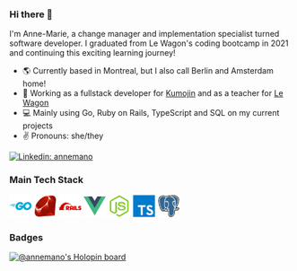 ### Hi there 👋

I'm Anne-Marie, a change manager and implementation specialist turned software developer. I graduated from Le Wagon's coding bootcamp in 2021 and continuing this exciting learning journey!

- 🌎 Currently based in Montreal, but I also call Berlin and Amsterdam home!
- 🔭 Working as a fullstack developer for [Kumojin](https://github.com/kumojin) and as a teacher for [Le Wagon](https://github.com/lewagon)
- 💻 Mainly using Go, Ruby on Rails, TypeScript and SQL on my current projects
- ✌️ Pronouns: she/they

[![Linkedin: annemano](https://img.shields.io/badge/-annemano-blue?style=flat-square&logo=Linkedin&logoColor=white&link=https://www.linkedin.com/in/annemano/)](https://www.linkedin.com/in/annemano/)

### Main Tech Stack
<div>
  <img src="https://github.com/devicons/devicon/blob/master/icons/go/go-original-wordmark.svg" title="Go" alt="Go" width="40" height="40"/>
  <img src="https://github.com/devicons/devicon/blob/master/icons/ruby/ruby-original.svg" title="Ruby" alt="Ruby" width="40" height="40"/>  
  <img src="https://github.com/devicons/devicon/blob/master/icons/rails/rails-plain-wordmark.svg" title="Rails" alt="Rails" width="40" height="40"/>
  <img src="https://github.com/devicons/devicon/blob/master/icons/vuejs/vuejs-original.svg" title="Vue" alt="Vue" width="40" height="40"/>
  <img src="https://github.com/devicons/devicon/blob/master/icons/nodejs/nodejs-original.svg" title="Node" alt="Node" width="40" height="40"/>
  <img src="https://github.com/devicons/devicon/blob/master/icons/typescript/typescript-original.svg" title="TS" alt="TS" width="40" height="40"/> 
  <img src="https://github.com/devicons/devicon/blob/master/icons/postgresql/postgresql-original.svg" title="PostgreSQL" alt="PostgreSQL" width="40" height="40"/>
</div>

### Badges
[![@annemano's Holopin board](https://holopin.me/annemano)](https://holopin.io/@annemano)
